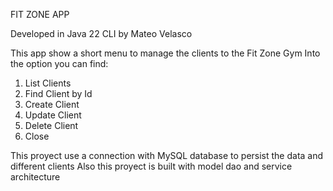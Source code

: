 FIT ZONE APP

Developed in Java 22 CLI by Mateo Velasco

This app show a short menu to manage the clients to the Fit Zone Gym
Into the option you can find:
  1. List Clients
  2. Find Client by Id
  3. Create Client
  4. Update Client
  5. Delete Client
  6. Close

This proyect use a connection with MySQL database to persist the data and different clients
Also this proyect is built with model dao and service architecture
